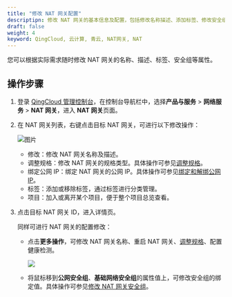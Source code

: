 ```yaml
---
title: "修改 NAT 网关配置"
descriptipn: 修改 NAT 网关的基本信息及配置，包括修改名称描述、添加标签、修改安全组等。
draft: false
weight: 4
keyword: QingCloud, 云计算, 青云, NAT网关, NAT
---
```


您可以根据实际需求随时修改 NAT 网关的名称、描述、标签、安全组等属性。

##  操作步骤

1. 登录 [QingCloud 管理控制台](https://console.qingcloud.com/login)，在控制台导航栏中，选择**产品与服务** > **网络服务** > **NAT 网关**，进入 **NAT 网关**页面。

2. 在 NAT 网关列表，右键点击目标 NAT 网关，可进行以下修改操作：

   ![图片](../../../_images/mdy_nat.png)

   - 修改：修改 NAT 网关名称及描述。
   - 调整规格：修改 NAT 网关的规格类型。具体操作可参见[调整规格](../mge_nat/mdfy_type/)。
   - 绑定公网 IP：绑定 NAT 网关的公网 IP。具体操作可参见[绑定和解绑公网 IP](../mdfy_nat/)。
   - 标签：添加或移除标签，通过标签进行分类管理。
   - 项目：加入或离开某个项目，便于整个项目总览查看。
   
3. 点击目标 NAT 网关 ID，进入详情页。

   同样可进行 NAT 网关的配置修改：

   - 点击**更多操作**，可修改 NAT 网关名称、重启 NAT 网关、[调整规格](../mdfy_type)、配置健康检测。

     ![](../../../_images/nat_detail_operation.png)

   - 将鼠标移到**公网安全组**、**基础网络安全组**的属性值上，可修改安全组的绑定值。具体操作可参见[修改 NAT 网关安全组](../mdfy_sg/)。






